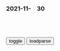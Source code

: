 ### 2021-11-　30

```note
```

<table id="tbc" style="white-space:pre-wrap">
</table>
<button onclick="toggleb()">toggle</button>
<button onclick="loadparse()">loadparse</button>
<br>
<!-- 🌸<br>🍅-　-🍑<hr>🍀 -->
<pre>
<textarea rows="30" cols="100" style="display: none" id="tar">

<font size="4"><b>
事情闹大了！澳下令出兵后，局势惊动联合g！z方火速作出回应</b></font><br>
https://mbd.baidu.com/newspage/data/landingsuper?context=%7B%22nid%22%3A%22news_9424258399013347265%22%7D&n_type=-1&p_from=-1

j进击的火箭炮
全宇宙都是韩g的  全宇宙搞事情都是美g的

b度网友99b093a
说的对 都是美国搞得鬼，从夏商周开始 zg的每一次朝代更迭都是美国人从中捣鬼，只要有对我们不利的消息 找美国算账就对了

<font size="1" style="color:#DCDCDC"><b>2021/11/30 下午6:12:08</b></font><br>

Cosplay Party SEX コスプレパーティーセックス
https://static13.hentai-img.com/upload/20210809/782/800720/p=700/1.png
https://cdnh.imagefap.com/images/full/62/181/1813158864.jpg?se=1638290373&ss=1ed591cc24dc33184ee7d5e8b8ffb331&.jpg

<font size="4"><b>
“被精神病”！那个曝光美军丑闻的美jg死了……</b></font><br>
https://mbd.baidu.com/newspage/data/landingsuper?context=%7B%22nid%22%3A%22news_9837493325979092156%22%7D&n_type=-1&p_from=-1

<font size="1" style="color:#DCDCDC"><b>2021/11/30 下午4:11:11</b></font><br>

<font size="4"><b>
女子路边开车门，男子迎头撞上当场去世，车主痛哭：窦娥也不如我</b></font><br>
https://baijiahao.baidu.com/s?id=1688570750980887357&wfr=spider&for=pc

<font size="1" style="color:#DCDCDC"><b>2021/11/30 下午4:02:09</b></font><br>

<font size="4"><b>
窦娥死前为什么发下三桩毒誓：血溅白练、六月飞雪、大旱三年</b></font><br>
https://baijiahao.baidu.com/s?id=1716925167305361110&wfr=spider&for=pc

<font size="1" style="color:#DCDCDC"><b>2021/11/30 下午4:02:25</b></font><br>

<font size="4"><b>
张拉整体结构_新浪新闻</b></font><br>
http://k.sina.com.cn/article_1783631265_m6a500da103300ycpp.html

http://wx3.sinaimg.cn/orj480/6a500da1ly1gmcrjjueibj20jk0cwmy5.jpg
https://img.alicdn.com/imgextra/i3/2200594132666/O1CN0168deC31VZ4b6aEQOd_!!2200594132666.jpg
https://img.alicdn.com/imgextra/i3/713362837/O1CN01LijQHX1WpOJfzEr7a_!!713362837.jpg
https://img.alicdn.com/imgextra/i1/2919016031/O1CN017v5qZj1uQFKUeQ8k0_!!2919016031.jpg
https://img.alicdn.com/imgextra/i3/2919016031/O1CN01A1CLeD1uQFKXaGAEY_!!2919016031.jpg

<font size="1" style="color:#DCDCDC"><b>2021/11/30 下午3:30:13</b></font><br>

<font size="4"><b>
几根绳子竟能支撑重物？富勒“张拉整体结构”，真的不是变魔术？</b></font><br>
https://baijiahao.baidu.com/s?id=1704265103063459303&wfr=spider&for=pc

https://pics3.baidu.com/feed/b219ebc4b74543a996227bd069ef358ab80114f5.jpeg?token=f1efed436487273ec93cfbaa66a81e31&.jpg
https://pics3.baidu.com/feed/55e736d12f2eb938179b8d04a39a3a3de7dd6f57.jpeg?token=1d185733dd589e7af07a92033ec5ab73&.jpg

<font size="1" style="color:#DCDCDC"><b>2021/11/30 下午3:30:39</b></font><br>

<font size="4"><b>
女公务员狂扇79岁母亲耳光：把字给我签上！被拘15天，纪委立案调查！</b></font><br>
https://m.gmw.cn/baijia/2021-11/29/1302699641.html

“她妈妈已经把房子都过户到这个女儿名下了，这女儿还要她妈妈把工资卡存款交出来，不然就要打她妈妈。”

<font size="1" style="color:#DCDCDC"><b>2021/11/30 下午3:27:50</b></font><br>

<font size="4"><b>
“回光返照”时，人会看到什么？其实，这是人体最后的垂死挣扎</b></font><br>
https://baijiahao.baidu.com/s?id=1717571053802944560&wfr=spider&for=pc

https://pics2.baidu.com/feed/4034970a304e251f0490b8f7e789b41e7f3e5376.jpeg?token=4575cbad7334a44d8ea9b6e5a8c08bd4&.jpg

记住你本是凡人
记住你终将死去
https://pics3.baidu.com/feed/ac345982b2b7d0a2dc2fd90df0e00b004a369a51.jpeg?token=d48794bad9a824e8dac1d9616c59ac95&.jpg

<font size="1" style="color:#DCDCDC"><b>2021/11/30 上午11:11:28</b></font><br>

<font size="4"><b>
人类为什么喜欢意淫世界末日？|大爆炸|末世|诺亚方舟_网易订阅</b></font><br>
https://www.163.com/dy/article/GQ1HQM370552NGAS.html

<font size="1" style="color:#DCDCDC"><b>2021/11/30 上午10:40:32</b></font><br>

<font size="4"><b>
闪电侠被判终生监禁，永远失去人身自由！,影视,科幻片,好看视频</b></font><br>
https://haokan.baidu.com/v?vid=11995998996107440909&sfrom=baidu-feed

　6586
漫威系列是美剧里面最烂的代表。就是怪力乱神满天飞，剧情却用逻辑推理来衔接，结果可想而知，如果观众是带着脑子在看，就会一直想要砸电脑。

b岛2000
美国人能做到他们宣扬的这些仁义、博爱吗？

　uckleona
肯定做不到，所以才拍成电影

<font size="1" style="color:#DCDCDC"><b>2021/11/30 上午10:27:39</b></font><br>

<font size="2"><b>
g台办：这是羞辱台湾mz智商，无耻！</b></font><br>
https://baijiahao.baidu.com/s?id=1719177897430040385&wfr=spider&for=pc

<font size="1" style="color:#DCDCDC"><b>2021/12/15 下午1:24:57</b></font><br>

<font size="4"><b>
以下四部神剧你看过哪部？简直侮辱观众智商，被y视点名批评</b></font><br>
https://baijiahao.baidu.com/s?id=1608513632932629481&wfr=spider&for=pc

<font size="1" style="color:#DCDCDC"><b>2021/11/30 上午10:30:18</b></font><br>

<font size="4"><b>
为什么抗日神剧和武侠小说对战争都是意淫但所受的待遇不一？ - 知乎</b></font><br>
https://www.zhihu.com/question/23153250

<font size="1" style="color:#DCDCDC"><b>2021/11/30 上午10:32:19</b></font><br>

<font size="4"><b>
网络小说：用匪夷所思的“意淫”，激起读者共鸣</b></font><br>
https://baijiahao.baidu.com/s?id=1662543930807524192&wfr=spider&for=pc

<font size="1" style="color:#DCDCDC"><b>2021/11/30 上午10:45:13</b></font><br>

<font size="4"><b>
靠意淫取悦大众的网络文学 路能走多长</b></font><br>
https://baijiahao.baidu.com/s?id=1626185221902674608&wfr=spider&for=pc

<font size="1" style="color:#DCDCDC"><b>2021/11/30 上午10:50:06</b></font><br>

<font size="4"><b>
【心灵驿站】生活里都是直男癌了,你还不许老子意淫霸道...</b></font><br>
https://www.sohu.com/a/14136857_113276

<font size="1" style="color:#DCDCDC"><b>2021/11/30 上午10:45:26</b></font><br>

<font size="4"><b>
g产剧“消灭”了穷人，中产阶级的意淫…… -搜狐大视野-搜狐新闻</b></font><br>
https://www.sohu.com/picture/362701908

<font size="1" style="color:#DCDCDC"><b>2021/11/30 上午10:52:52</b></font><br>

<font size="4"><b>
我，月薪4位数，不配看g产剧？|冯小g|杜c|烂片|电视剧_网易订阅</b></font><br>
https://www.163.com/dy/article/GIDIF55705198035.html

<font size="1" style="color:#DCDCDC"><b>2021/11/30 上午10:53:19</b></font><br>

<font size="4"><b>
3大危机同时降临，西方深陷水深火热中，70万人正等待死亡</b></font><br>
https://view.inews.qq.com/a/20211128A02F4600

<font size="1" style="color:#DCDCDC"><b>2021/11/30 上午11:06:15</b></font><br>

<font size="4"><b>
如何看待网络上通过意淫他人的现实生活不如意来进行人身攻击的做法?是否可以通过法律解决？ - 知乎</b></font><br>
https://www.zhihu.com/question/465446928

<font size="1" style="color:#DCDCDC"><b>2021/11/30 上午11:03:25</b></font><br>

<font size="4"><b>
自己过得不如意，偏要意淫别人不好，才能自_zh城市_百度贴吧</b></font><br>
https://tieba.baidu.com/mo/q/posts?tid=7629469086&pid=142251057181#/

y度川蓉德里😳
自己过得不如意，偏要意淫别人不好，才能自慰，饿着肚子熬过一天，自卑心态

<font size="1" style="color:#DCDCDC"><b>2021/11/30 上午11:03:55</b></font><br>

<font size="4"><b>
zg人为什么喜欢意淫</b></font><br>
https://www.douban.com/note/688081995/

<font size="1" style="color:#DCDCDC"><b>2021/11/30 上午11:03:00</b></font><br>

<font size="4"><b>
只会“意淫”，不行动，一切等于零_工作</b></font><br>
https://www.sohu.com/a/258114662_344019

<font size="1" style="color:#DCDCDC"><b>2021/11/30 上午11:02:34</b></font><br>

<font size="4"><b>
虚拟的幻境 是意淫者在现实中的精神漂浮---陈承卫</b></font><br>
https://www.sohu.com/a/204277154_489005

https://5b0988e595225.cdn.sohucs.com/images/20171114/dadd6fd56eda40ea9e90ef5b7e780d53.jpeg
https://5b0988e595225.cdn.sohucs.com/images/20171114/8981efef8f0e4a7e8016da2ed3a54eab.jpeg
https://5b0988e595225.cdn.sohucs.com/images/20171114/8eeafb579bb94436bc0b493be9a6096e.jpeg

<font size="1" style="color:#DCDCDC"><b>2021/11/30 上午10:47:13</b></font><br>

</textarea>
</pre>
<!-- 🍀<br>🍑-　-🍅<hr>🌸 -->

```tip
```

<script src="https://cdn.jsdelivr.net/npm/jquery@3.5.1/dist/jquery.min.js"></script>

<link rel="stylesheet" href="https://cdn.jsdelivr.net/gh/fancyapps/fancybox@3.5.7/dist/jquery.fancybox.min.css" />
<script src="https://cdn.jsdelivr.net/gh/fancyapps/fancybox@3.5.7/dist/jquery.fancybox.min.js"></script>

<script type="text/javascript">

var __urlRegex = /(\b(https?|ftp|file):\/\/[-A-Z0-9+&@#\/%?=~_|!:,.;]*[-A-Z0-9+&@#\/%=~_|])/ig;
var __imgRegex = /\.(?:jpe?g|gif|png)$/i;

loadparse();

function parseURL($string){

    var exp = __urlRegex;
    return $string.replace(exp,function(match){
            __imgRegex.lastIndex=0;
            if(__imgRegex.test(match)){
                return '<a data-fancybox="gallery" href="' + match.replace("/p=700", "")
                 + '"><img src="' + match.replace("/p=700", "/p=160x200")+'" width="64"></a>';
            }
            else{
                return '<a href="' + match + '" target="_blank">' + match + '</a>';
            }
        }
    );
}

function loadparse() {
  tbc.innerHTML = parseURL(tar.value);
}

function toggleb() {
  var x = document.getElementById("tar");
  if (x.style.display === "none") {
    x.style.display = "";
  } else {
    x.style.display = "none";
  }
}

</script>
